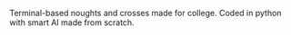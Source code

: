 Terminal-based noughts and crosses made for college. Coded in python with smart AI made from scratch.
